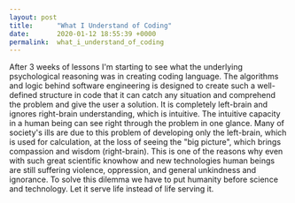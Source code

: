 ```yaml
---
layout: post
title:      "What I Understand of Coding"
date:       2020-01-12 18:55:39 +0000
permalink:  what_i_understand_of_coding
---
```



After 3 weeks of lessons I'm starting to see what the underlying psychological reasoning was in creating coding language. The algorithms and logic behind software engineering is designed to create such a well-defined structure in code that it can catch any situation and comprehend the problem and give the user a solution. It is completely left-brain and ignores right-brain understanding, which is intuitive. The intuitive capacity in a human being can see right through the problem in one glance. Many of society's ills are due to this problem of developing only the left-brain, which is used for calculation, at the loss of seeing the "big picture", which brings compassion and wisdom (right-brain). This is one of the reasons why even with such great scientific knowhow and new technologies human beings are still suffering violence, oppression, and general unkindness and ignorance. To solve this dilemma we have to put humanity before science and technology. Let it serve life instead of life serving it.
